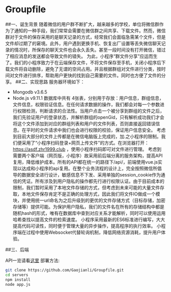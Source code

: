 # Groupfile
##一、诞生背景
随着微信的用户群不断扩大，越来越多的学校，单位将微信群作为了通知的一种手段，我们常常会需要在微信群之间共享、下载文件。然而，微信群对于文件的保存采用的是聊天记录的方式，经常我们会面临急需某个文件，但是文件却过期了的窘境。此外，用户遇到更换手机、恢复出厂设置等丢失微信聊天记录的情况时，所保存的聊天文件也会永久丢失。甚至一段时间没有打开微信，错过了相应消息的发送都会导致文件的错失。
为此，小程序“群文件分享”应运而生了。我们的小程序致力于在云端保存文件，不将文件保存至手机，关闭小程序后下载文件将自动删除，避免了无谓的空间占用。并且根据群组对文件进行分类，按时间对文件进行排序，帮助用户更快的找到自己需要的文件。同时也方便了文件的分享。
##二、实现思路
服务器环境如下：
- Mongodb v3.6.5
- Node.js v9.11.1
数据库中共有 4张表，分别用于存放：用户信息，群组信息，文件信息，权限验证信息。在任何请求数据的操作，我们都会对每一个参数进行权限检测，判断请求的合法性。当用户点击一个被分享到群组的文件之后，我们先验证用户的登录状态，并解析群组的openGid，只有解析成功我们才会将这个文件添加到对应的群组列表和用户的文件列表，否则直接返回错误信息。在平时的文件请求中我们也会进行权限的校验，保证用户信息安全。
考虑到目前大部分的文件上传都是在微信电脑版上完成的，加.之小程序的限制。我们便采用了“小程序扫码登录+网页上传文件”的方式。在浏览器打开：https://asdf.zhr1999.club ，使用小程序扫码即可对文件进行管理。
考虑到需要两个客户端（网页版，小程序）故采用前后端分离的服务架构，提高API复用，降低维护成本。所有的API都在统一的路径下/api/，前端使用vue.js实现以达成和小程序的api复用。在整个业务流程的设计上，完全按照微信所倡导的数据安全进行设计，敏感信息不下发、采用单独的session_cookie作为通信的凭证。所有涉及到用户隐私的操作都先行进行权限认证。由于目前成本的限制，我们暂时采用了本地文件存储的方式，但考虑到未来可能的大量文件存取，本地文件保存肯定不是正确的处理方式，因此我们将文件IO做成一个模块，并使用统一url命名为之后升级到的更优的文件存储方式（目标存储，加密存储等）提供可能。为保护用户隐私，我们的文件名在所有的存储结构中都是随机hash的形式，唯有在数据库中查到对应关系才能解析，同时可以使用运用哈希查找以提高文件的检索速度。
小程序采用最新的ES6标准进行编写，大大提高代码可读性，同时便于管理大量的异步操作，提高程序的执行效率。
小程序端在过程中使用Websocket代替轮询机制，降低网络资源消耗，提升用户体验。

##三、后端

API一览请看[这里](https://github.com/Gaojianli/Groupfile/blob/master/servers/README.md)
部署方法:
```bash
git clone https://github.com/Gaojianli/Groupfile.git
cd servers
npm install
node app.js
```
